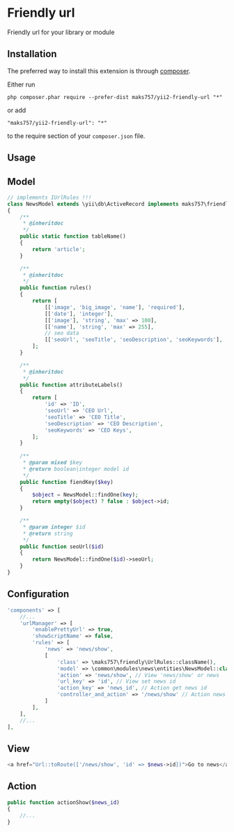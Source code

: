 Friendly url
============
Friendly url for your library or module

Installation
------------

The preferred way to install this extension is through [composer](http://getcomposer.org/download/).

Either run

```
php composer.phar require --prefer-dist maks757/yii2-friendly-url "*"
```

or add

```
"maks757/yii2-friendly-url": "*"
```

to the require section of your `composer.json` file.


Usage
-----

Model
-----
```php
// implements IUrlRules !!!
class NewsModel extends \yii\db\ActiveRecord implements maks757\friendly\components\IUrlRules
{
    /**
     * @inheritdoc
     */
    public static function tableName()
    {
        return 'article';
    }

    /**
     * @inheritdoc
     */
    public function rules()
    {
        return [
            [['image', 'big_image', 'name'], 'required'],
            [['date'], 'integer'],
            [['image'], 'string', 'max' => 100],
            [['name'], 'string', 'max' => 255],
            // seo data
            [['seoUrl', 'seoTitle', 'seoDescription', 'seoKeywords'], 'string']
        ];
    }

    /**
     * @inheritdoc
     */
    public function attributeLabels()
    {
        return [
            'id' => 'ID',
            'seoUrl' => 'СЕО Url',
            'seoTitle' => 'СЕО Title',
            'seoDescription' => 'СЕО Description',
            'seoKeywords' => 'СЕО Keys',
        ];
    }
    
    /**
     * @param mixed $key
     * @return boolean|integer model id
     */
    public function fiendKey($key)
    {
        $object = NewsModel::findOne(key);
        return empty($object) ? false : $object->id;
    }

    /**
     * @param integer $id
     * @return string
     */
    public function seoUrl($id)
    {
        return NewsModel::findOne($id)->seoUrl;
    }
}
```

Configuration
-----
```php
'components' => [
    //...
    'urlManager' => [
        'enablePrettyUrl' => true,
        'showScriptName' => false,
        'rules' => [
            'news' => 'news/show',
            [
                'class' => \maks757\friendly\UrlRules::className(),
                'model' => \common\modules\news\entities\NewsModel::class,
                'action' => 'news/show', // View 'news/show' or news
                'url_key' => 'id', // View set news id
                'action_key' => 'news_id', // Action get news id
                'controller_and_action' => '/news/show' // Action news show
            ]
        ],
    ],
    //...
],
```

View
-----
```php
<a href="Url::toRoute(['/news/show', 'id' => $news->id])">Go to news</a>
```

Action
-----
```php
public function actionShow($news_id)
{
    //...
}
```
